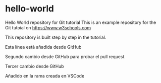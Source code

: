 # hello-world
Hello World repository for Git tutorial
This is an example repository for the Git tutoial on https://www.w3schools.com

This repository is built step by step in the tutorial.

Esta línea está añadida desde GitHub

Segundo cambio desde GitHub para probar el pull request

Tercer cambio desde GitHub

Añadido en la rama creada en VSCode
